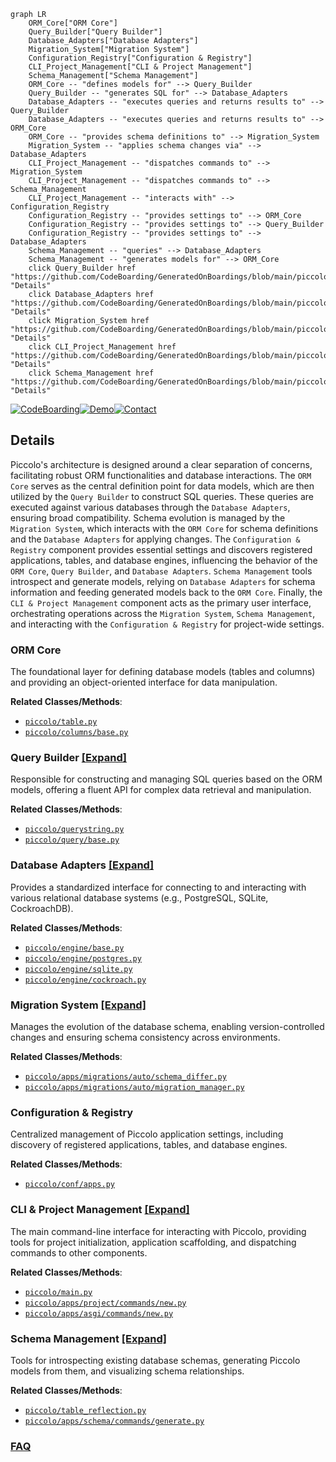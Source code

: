 ```mermaid
graph LR
    ORM_Core["ORM Core"]
    Query_Builder["Query Builder"]
    Database_Adapters["Database Adapters"]
    Migration_System["Migration System"]
    Configuration_Registry["Configuration & Registry"]
    CLI_Project_Management["CLI & Project Management"]
    Schema_Management["Schema Management"]
    ORM_Core -- "defines models for" --> Query_Builder
    Query_Builder -- "generates SQL for" --> Database_Adapters
    Database_Adapters -- "executes queries and returns results to" --> Query_Builder
    Database_Adapters -- "executes queries and returns results to" --> ORM_Core
    ORM_Core -- "provides schema definitions to" --> Migration_System
    Migration_System -- "applies schema changes via" --> Database_Adapters
    CLI_Project_Management -- "dispatches commands to" --> Migration_System
    CLI_Project_Management -- "dispatches commands to" --> Schema_Management
    CLI_Project_Management -- "interacts with" --> Configuration_Registry
    Configuration_Registry -- "provides settings to" --> ORM_Core
    Configuration_Registry -- "provides settings to" --> Query_Builder
    Configuration_Registry -- "provides settings to" --> Database_Adapters
    Schema_Management -- "queries" --> Database_Adapters
    Schema_Management -- "generates models for" --> ORM_Core
    click Query_Builder href "https://github.com/CodeBoarding/GeneratedOnBoardings/blob/main/piccolo/Query_Builder.md" "Details"
    click Database_Adapters href "https://github.com/CodeBoarding/GeneratedOnBoardings/blob/main/piccolo/Database_Adapters.md" "Details"
    click Migration_System href "https://github.com/CodeBoarding/GeneratedOnBoardings/blob/main/piccolo/Migration_System.md" "Details"
    click CLI_Project_Management href "https://github.com/CodeBoarding/GeneratedOnBoardings/blob/main/piccolo/CLI_Project_Management.md" "Details"
    click Schema_Management href "https://github.com/CodeBoarding/GeneratedOnBoardings/blob/main/piccolo/Schema_Management.md" "Details"
```

[![CodeBoarding](https://img.shields.io/badge/Generated%20by-CodeBoarding-9cf?style=flat-square)](https://github.com/CodeBoarding/GeneratedOnBoardings)[![Demo](https://img.shields.io/badge/Try%20our-Demo-blue?style=flat-square)](https://www.codeboarding.org/demo)[![Contact](https://img.shields.io/badge/Contact%20us%20-%20contact@codeboarding.org-lightgrey?style=flat-square)](mailto:contact@codeboarding.org)

## Details

Piccolo's architecture is designed around a clear separation of concerns, facilitating robust ORM functionalities and database interactions. The `ORM Core` serves as the central definition point for data models, which are then utilized by the `Query Builder` to construct SQL queries. These queries are executed against various databases through the `Database Adapters`, ensuring broad compatibility. Schema evolution is managed by the `Migration System`, which interacts with the `ORM Core` for schema definitions and the `Database Adapters` for applying changes. The `Configuration & Registry` component provides essential settings and discovers registered applications, tables, and database engines, influencing the behavior of the `ORM Core`, `Query Builder`, and `Database Adapters`. `Schema Management` tools introspect and generate models, relying on `Database Adapters` for schema information and feeding generated models back to the `ORM Core`. Finally, the `CLI & Project Management` component acts as the primary user interface, orchestrating operations across the `Migration System`, `Schema Management`, and interacting with the `Configuration & Registry` for project-wide settings.

### ORM Core
The foundational layer for defining database models (tables and columns) and providing an object-oriented interface for data manipulation.


**Related Classes/Methods**:

- <a href="https://github.com/piccolo-orm/piccolo/blob/master/piccolo/table.py" target="_blank" rel="noopener noreferrer">`piccolo/table.py`</a>
- <a href="https://github.com/piccolo-orm/piccolo/blob/master/piccolo/columns/base.py" target="_blank" rel="noopener noreferrer">`piccolo/columns/base.py`</a>


### Query Builder [[Expand]](./Query_Builder.md)
Responsible for constructing and managing SQL queries based on the ORM models, offering a fluent API for complex data retrieval and manipulation.


**Related Classes/Methods**:

- <a href="https://github.com/piccolo-orm/piccolo/blob/master/piccolo/querystring.py" target="_blank" rel="noopener noreferrer">`piccolo/querystring.py`</a>
- <a href="https://github.com/piccolo-orm/piccolo/blob/master/piccolo/query/base.py" target="_blank" rel="noopener noreferrer">`piccolo/query/base.py`</a>


### Database Adapters [[Expand]](./Database_Adapters.md)
Provides a standardized interface for connecting to and interacting with various relational database systems (e.g., PostgreSQL, SQLite, CockroachDB).


**Related Classes/Methods**:

- <a href="https://github.com/piccolo-orm/piccolo/blob/master/piccolo/engine/base.py" target="_blank" rel="noopener noreferrer">`piccolo/engine/base.py`</a>
- <a href="https://github.com/piccolo-orm/piccolo/blob/master/piccolo/engine/postgres.py" target="_blank" rel="noopener noreferrer">`piccolo/engine/postgres.py`</a>
- <a href="https://github.com/piccolo-orm/piccolo/blob/master/piccolo/engine/sqlite.py" target="_blank" rel="noopener noreferrer">`piccolo/engine/sqlite.py`</a>
- <a href="https://github.com/piccolo-orm/piccolo/blob/master/piccolo/engine/cockroach.py" target="_blank" rel="noopener noreferrer">`piccolo/engine/cockroach.py`</a>


### Migration System [[Expand]](./Migration_System.md)
Manages the evolution of the database schema, enabling version-controlled changes and ensuring schema consistency across environments.


**Related Classes/Methods**:

- <a href="https://github.com/piccolo-orm/piccolo/blob/master/piccolo/apps/migrations/auto/schema_differ.py" target="_blank" rel="noopener noreferrer">`piccolo/apps/migrations/auto/schema_differ.py`</a>
- <a href="https://github.com/piccolo-orm/piccolo/blob/master/piccolo/apps/migrations/auto/migration_manager.py" target="_blank" rel="noopener noreferrer">`piccolo/apps/migrations/auto/migration_manager.py`</a>


### Configuration & Registry
Centralized management of Piccolo application settings, including discovery of registered applications, tables, and database engines.


**Related Classes/Methods**:

- <a href="https://github.com/piccolo-orm/piccolo/blob/master/piccolo/conf/apps.py" target="_blank" rel="noopener noreferrer">`piccolo/conf/apps.py`</a>


### CLI & Project Management [[Expand]](./CLI_Project_Management.md)
The main command-line interface for interacting with Piccolo, providing tools for project initialization, application scaffolding, and dispatching commands to other components.


**Related Classes/Methods**:

- <a href="https://github.com/piccolo-orm/piccolo/blob/master/piccolo/main.py" target="_blank" rel="noopener noreferrer">`piccolo/main.py`</a>
- <a href="https://github.com/piccolo-orm/piccolo/blob/master/piccolo/apps/project/commands/new.py" target="_blank" rel="noopener noreferrer">`piccolo/apps/project/commands/new.py`</a>
- <a href="https://github.com/piccolo-orm/piccolo/blob/master/piccolo/apps/asgi/commands/new.py" target="_blank" rel="noopener noreferrer">`piccolo/apps/asgi/commands/new.py`</a>


### Schema Management [[Expand]](./Schema_Management.md)
Tools for introspecting existing database schemas, generating Piccolo models from them, and visualizing schema relationships.


**Related Classes/Methods**:

- <a href="https://github.com/piccolo-orm/piccolo/blob/master/piccolo/table_reflection.py" target="_blank" rel="noopener noreferrer">`piccolo/table_reflection.py`</a>
- <a href="https://github.com/piccolo-orm/piccolo/blob/master/piccolo/apps/schema/commands/generate.py" target="_blank" rel="noopener noreferrer">`piccolo/apps/schema/commands/generate.py`</a>




### [FAQ](https://github.com/CodeBoarding/GeneratedOnBoardings/tree/main?tab=readme-ov-file#faq)